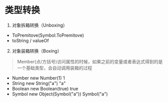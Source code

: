 # 类型转换

1. 对象拆箱转换（Unboxing）

- ToPremitove(Symbol.ToPremitove)
- toString / valueOf


2. 对象装箱转换（Boxing）
> Member(点/方括号)访问属性的时候，如果之前的变量或者表达式得到的是一个基础类型，会自动调用装箱的过程
- Number  new Number(1)  1
- String  new String("a")  "a"
- Boolean new Boolean(true)  true
- Symbol new Object(Symbol("a")) Symbol("a")